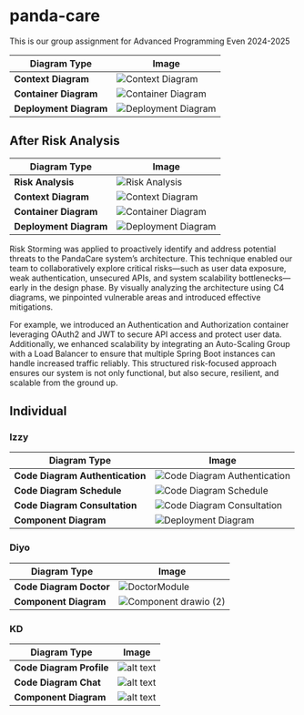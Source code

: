 # panda-care
This is our group assignment for Advanced Programming Even 2024-2025

| Diagram Type       | Image |
|--------------------|-------|
| **Context Diagram** | ![Context Diagram](https://github.com/user-attachments/assets/db252af0-c1c9-4283-ad4c-c313fc5d8f97) |
| **Container Diagram** | ![Container Diagram](https://github.com/user-attachments/assets/4cb460e0-a88f-434c-b6a1-91b400009d74) |
| **Deployment Diagram** | ![Deployment Diagram](https://github.com/user-attachments/assets/9640d173-cd5f-40cd-8623-b5a76016088b) |


## After Risk Analysis

| Diagram Type         | Image |
|----------------------|-------|
| **Risk Analysis**     | ![Risk Analysis](https://github.com/user-attachments/assets/10b07f03-6c7f-4310-a0bf-9147c63d16e2) |
| **Context Diagram**   | ![Context Diagram](https://github.com/user-attachments/assets/d5174433-0136-4db6-b09e-b4b5b4c1a2af) |
| **Container Diagram** | ![Container Diagram](https://github.com/user-attachments/assets/d138b673-8816-40f4-af87-53b97c2fddcc) |
| **Deployment Diagram**| ![Deployment Diagram](https://github.com/user-attachments/assets/a3066898-bd23-4d2b-a180-dc9888ea9537) |

Risk Storming was applied to proactively identify and address potential threats to the PandaCare system’s architecture. This technique enabled our team to collaboratively explore critical risks—such as user data exposure, weak authentication, unsecured APIs, and system scalability bottlenecks—early in the design phase. By visually analyzing the architecture using C4 diagrams, we pinpointed vulnerable areas and introduced effective mitigations.

For example, we introduced an Authentication and Authorization container leveraging OAuth2 and JWT to secure API access and protect user data. Additionally, we enhanced scalability by integrating an Auto-Scaling Group with a Load Balancer to ensure that multiple Spring Boot instances can handle increased traffic reliably. This structured risk-focused approach ensures our system is not only functional, but also secure, resilient, and scalable from the ground up.


## Individual
### Izzy
| Diagram Type         | Image |
|----------------------|-------|
| **Code Diagram Authentication**     | ![Code Diagram Authentication](https://github.com/user-attachments/assets/6388d09f-430d-4d98-8df4-a325e981e16c) |
| **Code Diagram Schedule**   | ![Code Diagram Schedule](https://github.com/user-attachments/assets/f8c2ea01-cd98-48a4-9952-1215b598205e)|
| **Code Diagram Consultation** | ![Code Diagram Consultation](https://github.com/user-attachments/assets/7c57efa8-0d90-49bd-9ea8-71c9f083f6d1)|
| **Component Diagram**| ![Deployment Diagram](https://github.com/user-attachments/assets/179719dc-c1ed-4883-b0fc-497173562af2)|

### Diyo
| Diagram Type         | Image |
|----------------------|-------|
| **Code Diagram Doctor**     | ![DoctorModule](https://github.com/user-attachments/assets/b3fac4cc-4bab-4407-b39a-600276ba166c)|
| **Component Diagram**| ![Component drawio (2)](https://github.com/user-attachments/assets/36e02684-2b87-4e71-9044-460aedad488f)|


### KD
| Diagram Type         | Image |
|----------------------|-------|
| **Code Diagram Profile** |  ![alt text](image-1.png)  |
| **Code Diagram Chat**     |  ![alt text](image.png)  |
| **Component Diagram**| ![alt text](image-2.png)  |